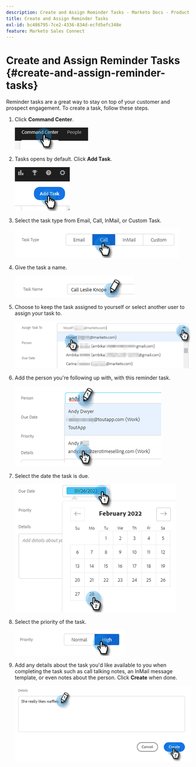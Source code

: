 ```yaml
---
description: Create and Assign Reminder Tasks - Marketo Docs - Product Documentation
title: Create and Assign Reminder Tasks
exl-id: bc486795-7ce2-4336-834d-ecfd5efc348e
feature: Marketo Sales Connect
---
```

# Create and Assign Reminder Tasks {#create-and-assign-reminder-tasks}

Reminder tasks are a great way to stay on top of your customer and prospect engagement. To create a task, follow these steps.  

1. Click **Command Center**.

   ![](assets/create-and-assign-reminder-tasks-1.png)

1. Tasks opens by default. Click **Add Task**.

   ![](assets/create-and-assign-reminder-tasks-2.png)

1. Select the task type from Email, Call, InMail, or Custom Task.

   ![](assets/create-and-assign-reminder-tasks-3.png)

1. Give the task a name.

   ![](assets/create-and-assign-reminder-tasks-4.png)

1. Choose to keep the task assigned to yourself or select another user to assign your task to.

   ![](assets/create-and-assign-reminder-tasks-5.png)

1. Add the person you're following up with, with this reminder task.

   ![](assets/create-and-assign-reminder-tasks-6.png)

1. Select the date the task is due.

   ![](assets/create-and-assign-reminder-tasks-7.png)

1. Select the priority of the task.

   ![](assets/create-and-assign-reminder-tasks-8.png)

1. Add any details about the task you'd like available to you when completing the task such as call talking notes, an InMail message template, or even notes about the person. Click **Create** when done.

   ![](assets/create-and-assign-reminder-tasks-9.png)
